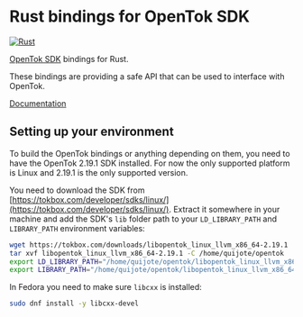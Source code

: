 # Rust bindings for OpenTok SDK
[![Rust](https://github.com/ferjm/opentok-rs/actions/workflows/rust.yml/badge.svg)](https://github.com/ferjm/opentok-rs/actions/workflows/rust.yml)

[OpenTok SDK](https://tokbox.com/developer/sdks/linux/) bindings for Rust.

These bindings are providing a safe API that can be used to interface with OpenTok.

[Documentation](https://ferjm.github.io/opentok-rs/opentok)

## Setting up your environment
To build the OpenTok bindings or anything depending on them, you need to have
the OpenTok 2.19.1 SDK installed. For now the only supported platform is Linux and
2.19.1 is the only supported version.

You need to download the SDK from
[https://tokbox.com/developer/sdks/linux/](https://tokbox.com/developer/sdks/linux/).
Extract it somewhere in your machine and add the SDK's `lib` folder path to your
`LD_LIBRARY_PATH` and `LIBRARY_PATH` environment variables:

```sh
wget https://tokbox.com/downloads/libopentok_linux_llvm_x86_64-2.19.1
tar xvf libopentok_linux_llvm_x86_64-2.19.1 -C /home/quijote/opentok
export LD_LIBRARY_PATH="/home/quijote/opentok/libopentok_linux_llvm_x86_64-2.19.1/lib:$LD_LIBRARY_PATH"
export LIBRARY_PATH="/home/quijote/opentok/libopentok_linux_llvm_x86_64-2.19.1/lib:$LIBRARY_PATH"
```

In Fedora you need to make sure `libcxx` is installed:

```sh
sudo dnf install -y libcxx-devel
```
